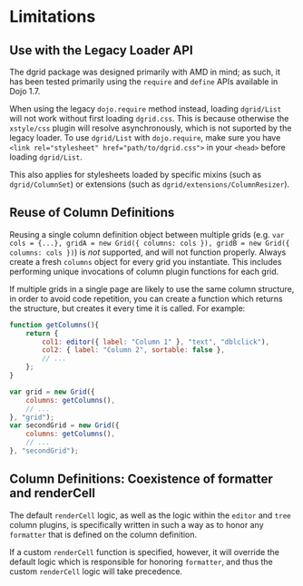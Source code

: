 # Limitations

## Use with the Legacy Loader API

The dgrid package was designed primarily with AMD in mind; as such, it has been
tested primarily using the `require` and `define` APIs available in Dojo 1.7.

When using the legacy `dojo.require` method instead, loading `dgrid/List` will
not work without first loading `dgrid.css`.  This is because otherwise the
`xstyle/css` plugin will resolve asynchronously, which is not suported by the
legacy loader.  To use `dgrid/List` with `dojo.require`, make sure you have
`<link rel="stylesheet" href="path/to/dgrid.css">` in your `<head>` before
loading `dgrid/List`.

This also applies for stylesheets loaded by specific mixins (such as `dgrid/ColumnSet`)
or extensions (such as `dgrid/extensions/ColumnResizer`).

## Reuse of Column Definitions

Reusing a single column definition object between multiple grids (e.g.
`var cols = {...}, gridA = new Grid({ columns: cols }), gridB = new Grid({ columns: cols })`)
is *not* supported, and will not function properly. Always create a fresh `columns`
object for every grid you instantiate.  This includes performing unique invocations
of column plugin functions for each grid.

If multiple grids in a single page are likely to use the same column structure,
in order to avoid code repetition, you can create a function which returns
the structure, but creates it every time it is called.  For example:

```js
function getColumns(){
    return {
        col1: editor({ label: "Column 1" }, "text", "dblclick"),
        col2: { label: "Column 2", sortable: false },
        // ...
    };
}

var grid = new Grid({
    columns: getColumns(),
    // ...
}, "grid");
var secondGrid = new Grid({
    columns: getColumns(),
    // ...
}, "secondGrid");
```

## Column Definitions: Coexistence of formatter and renderCell

The default `renderCell` logic, as well as the logic within the `editor` and
`tree` column plugins, is specifically written in such a way as to honor any
`formatter` that is defined on the column definition.

If a custom `renderCell` function is specified, however, it will override the
default logic which is responsible for honoring `formatter`, and thus the custom
`renderCell` logic will take precedence.